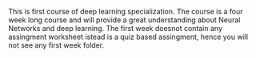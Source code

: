 This is first course of deep learning specialization.
The course is a four week long course and will provide a great understanding about Neural Networks and deep learning.
The first week doesnot contain any assingment worksheet istead is a quiz based assingment, hence you will not see any first week folder.
